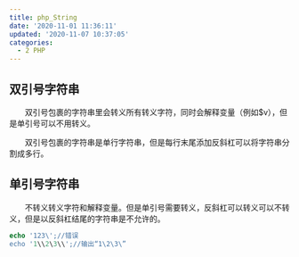 ```yaml
---
title: php_String
date: '2020-11-01 11:36:11'
updated: '2020-11-07 10:37:05'
categories:
  - 2 PHP
---
```

## 双引号字符串

　　双引号包裹的字符串里会转义所有转义字符，同时会解释变量（例如$v），但是单引号可以不用转义。

　　双引号包裹的字符串是单行字符串，但是每行末尾添加反斜杠可以将字符串分割成多行。

## 单引号字符串

　　不转义转义字符和解释变量。但是单引号需要转义，反斜杠可以转义可以不转义，但是以反斜杠结尾的字符串是不允许的。

```php
echo '123\';//错误
echo '1\\2\3\\';//输出“1\2\3\”
```
